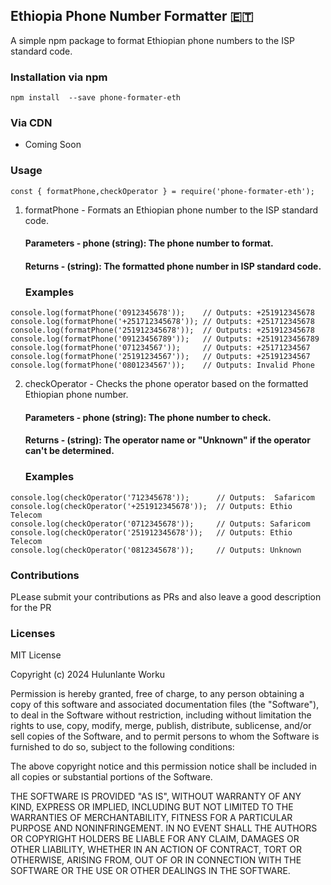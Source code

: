 ## Ethiopia Phone Number Formatter 🇪🇹

A simple npm package to format Ethiopian phone numbers to the ISP standard code.

### Installation via npm

```
npm install  --save phone-formater-eth
```

### Via CDN

* Coming Soon
 
### Usage
 ```
 const { formatPhone,checkOperator } = require('phone-formater-eth');
 ```

1. formatPhone - Formats an Ethiopian phone number to the ISP standard code.
     #### Parameters - phone (string): The phone number to format.
     #### Returns  - (string): The formatted phone number in ISP standard code.
     ### Examples

```
console.log(formatPhone('0912345678'));    // Outputs: +251912345678
console.log(formatPhone('+251712345678')); // Outputs: +251712345678
console.log(formatPhone('251912345678'));  // Outputs: +251912345678
console.log(formatPhone('09123456789'));   // Outputs: +2519123456789
console.log(formatPhone('071234567'));     // Outputs: +25171234567
console.log(formatPhone('25191234567'));   // Outputs: +25191234567
console.log(formatPhone('0801234567'));    // Outputs: Invalid Phone
```

2. checkOperator - Checks the phone operator based on the formatted Ethiopian phone number.
    #### Parameters - phone (string): The phone number to check.
    #### Returns  - (string): The operator name or "Unknown" if the operator can't be determined.
    ### Examples

```
console.log(checkOperator('712345678'));      // Outputs:  Safaricom
console.log(checkOperator('+251912345678'));  // Outputs: Ethio Telecom
console.log(checkOperator('0712345678'));     // Outputs: Safaricom
console.log(checkOperator('251912345678'));   // Outputs: Ethio Telecom
console.log(checkOperator('0812345678'));     // Outputs: Unknown
```


### Contributions
PLease submit your contributions as PRs and also leave a good description for the PR




### Licenses
MIT License

Copyright (c) 2024 Hulunlante Worku

Permission is hereby granted, free of charge, to any person obtaining a copy
of this software and associated documentation files (the "Software"), to deal
in the Software without restriction, including without limitation the rights
to use, copy, modify, merge, publish, distribute, sublicense, and/or sell
copies of the Software, and to permit persons to whom the Software is
furnished to do so, subject to the following conditions:

The above copyright notice and this permission notice shall be included in all
copies or substantial portions of the Software.

THE SOFTWARE IS PROVIDED "AS IS", WITHOUT WARRANTY OF ANY KIND, EXPRESS OR
IMPLIED, INCLUDING BUT NOT LIMITED TO THE WARRANTIES OF MERCHANTABILITY,
FITNESS FOR A PARTICULAR PURPOSE AND NONINFRINGEMENT. IN NO EVENT SHALL THE
AUTHORS OR COPYRIGHT HOLDERS BE LIABLE FOR ANY CLAIM, DAMAGES OR OTHER
LIABILITY, WHETHER IN AN ACTION OF CONTRACT, TORT OR OTHERWISE, ARISING FROM,
OUT OF OR IN CONNECTION WITH THE SOFTWARE OR THE USE OR OTHER DEALINGS IN THE
SOFTWARE.